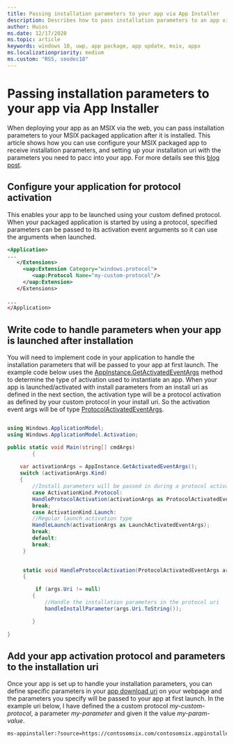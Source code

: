 ```yaml
---
title: Passing installation parameters to your app via App Installer
description: Describes how to pass installation parameters to an app via App Installer and protocol activation.
author: Huios
ms.date: 12/17/2020
ms.topic: article
keywords: windows 10, uwp, app package, app update, msix, appx
ms.localizationpriority: medium
ms.custom: "RS5, seodec18"
---
```


# Passing installation parameters to your app via App Installer

When deploying your app as an MSIX via the web, you can pass installation parameters to your MSIX packaged application after it is installed. 
This article shows how you can use configure your MSIX packaged app to receive installation parameters, and setting up your installation uri with the parameters you need to pacc into your app. For more details see this [blog post](https://techcommunity.microsoft.com/t5/windows-dev-appconsult/passing-installation-parameters-to-a-windows-application-with/ba-p/1719829).
## Configure your application for protocol activation

This enables your app to be launched using your custom defined protocol. When your packaged application is started by using a protocol, specified parameters can be passed to its activation event arguments so it can use the arguments when launched. 

```xml
<Application>
...
   </Extensions>
     <uap:Extension Category="windows.protocol">
        <uap:Protocol Name="my-custom-protocol"/>
     </uap:Extension>
   </Extensions>
  
...
</Application>
```

##  Write code to handle parameters when your app is launched after installation

You will need to implement code in your application to handle the installation parameters that will be passed to your app at first launch. The example code below uses the [AppInstance.GetActivatedEventArgs](https://docs.microsoft.com/en-us/uwp/api/windows.applicationmodel.appinstance.getactivatedeventargs?view=winrt-19041) method to determine the type of activation used to instantiate an app. When your app is launched/activated with install parameters from an install uri as defined in the next section, the activation type will be a protocol activation as defined by your custom protocol in your install uri. So the activation event args will be of type [ProtocolActivatedEventArgs](https://docs.microsoft.com/en-us/uwp/api/windows.applicationmodel.activation.protocolactivatedeventargs?view=winrt-19041).

```csharp

using Windows.ApplicationModel;
using Windows.ApplicationModel.Activation;

public static void Main(string[] cmdArgs)
        {
            
    var activationArgs = AppInstance.GetActivatedEventArgs();
    switch (activationArgs.Kind)
    {
        //Install parameters will be passed in during a protocol activation
        case ActivationKind.Protocol:
        HandleProtocolActivation(activationArgs as ProtocolActivatedEventArgs);
        break;
        case ActivationKind.Launch:
        //Regular launch activation type
        HandleLaunch(activationArgs as LaunchActivatedEventArgs);
        break;
        default:
        break;
     }       
    

     static void HandleProtocolActivation(ProtocolActivatedEventArgs args)
     {

         if (args.Uri != null)
        {
            //Handle the installation parameters in the protocol uri
            handleInstallParameter(args.Uri.ToString());

        }
            
}
```

## Add your app activation protocol and parameters to the installation uri

Once your app is set up to handle your installation parameters, you can define specific parameters in your [app download uri](https://docs.microsoft.com/en-us/windows/msix/app-installer/installing-windows10-apps-web#protocol-activation-scheme) on your webpage and the parameters you specify will be passed to your app at first launch. In the example uri below, I have defined the a custom protocol _my-custom-protocol_, a parameter _my-parameter_ and given it the value _my-param-value_.

```html
ms-appinstaller:?source=https://contosomsix.com/contosomsix.appinstaller&activationUri=my-custom-protocol:?my-parameter=my-param-value
```
